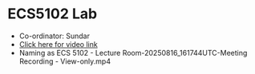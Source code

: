 # ECS5102 Lab

- Co-ordinator: Sundar
- [Click here for video link](https://cciitpatna-my.sharepoint.com/personal/ecs5102_iitp_ac_in/_layouts/15/stream.aspx?id=%2Fpersonal%2Fecs5102%5Fiitp%5Fac%5Fin%2FDocuments%2FRecordings%2FECS%205102%20%2D%20Lecture%20Room%2D20250816%5F161744UTC%2DMeeting%20Recording%2Emp4&referrer=StreamWebApp%2EWeb&referrerScenario=AddressBarCopied%2Eview%2E60b62f23%2Da2cf%2D4aec%2D9ec3%2Dd597f76dcf24)
- Naming as ECS 5102 - Lecture Room-20250816_161744UTC-Meeting Recording - View-only.mp4
